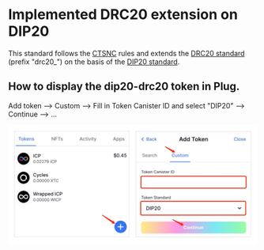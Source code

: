 # Implemented DRC20 extension on DIP20

This standard follows the [CTSNC](https://github.com/iclighthouse/DRC_standards/tree/main/CTSNC) rules and extends the [DRC20 standard](https://github.com/iclighthouse/DRC_standards/tree/main/DRC20) (prefix "drc20_") on the basis of the [DIP20 standard](https://github.com/Psychedelic/DIP20).

## How to display the dip20-drc20 token in Plug.

Add token --> Custom --> Fill in Token Canister ID and select "DIP20" --> Continue --> ...

![Plug](plug-dip20.jpg)



   

